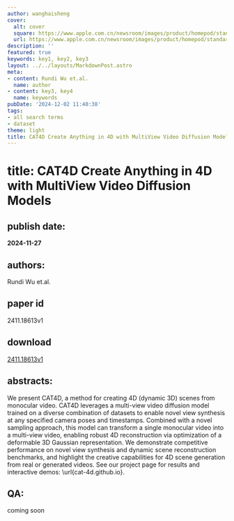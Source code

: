 ```yaml
---
author: wanghaisheng
cover:
  alt: cover
  square: https://www.apple.com.cn/newsroom/images/product/homepod/standard/Apple-HomePod-hero-230118_big.jpg.large_2x.jpg
  url: https://www.apple.com.cn/newsroom/images/product/homepod/standard/Apple-HomePod-hero-230118_big.jpg.large_2x.jpg
description: ''
featured: true
keywords: key1, key2, key3
layout: ../../layouts/MarkdownPost.astro
meta:
- content: Rundi Wu et.al.
  name: author
- content: key3, key4
  name: keywords
pubDate: '2024-12-02 11:40:38'
tags:
- all search terms
- dataset
theme: light
title: CAT4D Create Anything in 4D with MultiView Video Diffusion Models
---
```


# title: CAT4D Create Anything in 4D with MultiView Video Diffusion Models 
## publish date: 
**2024-11-27** 
## authors: 
  Rundi Wu et.al. 
## paper id
2411.18613v1
## download
[2411.18613v1](http://arxiv.org/abs/2411.18613v1)
## abstracts:
We present CAT4D, a method for creating 4D (dynamic 3D) scenes from monocular video. CAT4D leverages a multi-view video diffusion model trained on a diverse combination of datasets to enable novel view synthesis at any specified camera poses and timestamps. Combined with a novel sampling approach, this model can transform a single monocular video into a multi-view video, enabling robust 4D reconstruction via optimization of a deformable 3D Gaussian representation. We demonstrate competitive performance on novel view synthesis and dynamic scene reconstruction benchmarks, and highlight the creative capabilities for 4D scene generation from real or generated videos. See our project page for results and interactive demos: \url{cat-4d.github.io}.
## QA:
coming soon

